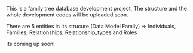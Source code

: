 This is a family tree database development project,
The structure and the whole development codes will be uploaded soon.

There are 5 entities in its strucure (Data Model Family)
=> Individuals, Families, Relationships, Relationship_types and Roles

Its coming up soon!